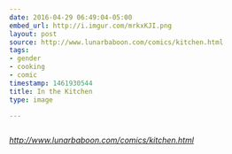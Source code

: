 ```yaml
---
date: 2016-04-29 06:49:04-05:00
embed_url: http://i.imgur.com/mrkxKJI.png
layout: post
source: http://www.lunarbaboon.com/comics/kitchen.html
tags:
- gender
- cooking
- comic
timestamp: 1461930544
title: In the Kitchen
type: image

---
```

<img src="http://i.imgur.com/mrkxKJI.png" alt="" />

<cite>http://www.lunarbaboon.com/comics/kitchen.html</cite>

